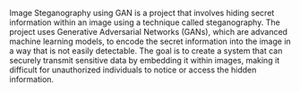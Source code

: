 Image Steganography using GAN is a project that involves hiding secret information within an image using a technique called steganography. The project uses Generative Adversarial Networks (GANs), which are advanced machine learning models, to encode the secret information into the image in a way that is not easily detectable. The goal is to create a system that can securely transmit sensitive data by embedding it within images, making it difficult for unauthorized individuals to notice or 
access the hidden information.

